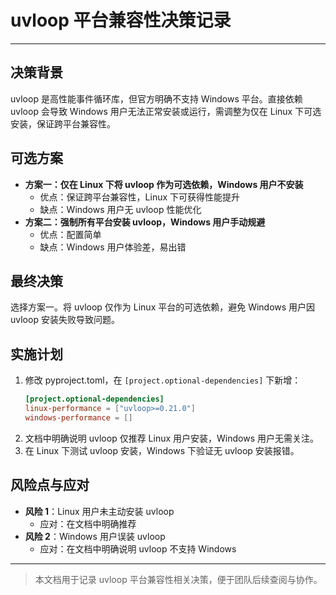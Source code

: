  # uvloop 平台兼容性决策记录

---

## 决策背景
uvloop 是高性能事件循环库，但官方明确不支持 Windows 平台。直接依赖 uvloop 会导致 Windows 用户无法正常安装或运行，需调整为仅在 Linux 下可选安装，保证跨平台兼容性。

## 可选方案
- **方案一：仅在 Linux 下将 uvloop 作为可选依赖，Windows 用户不安装**
  - 优点：保证跨平台兼容性，Linux 下可获得性能提升
  - 缺点：Windows 用户无 uvloop 性能优化
- **方案二：强制所有平台安装 uvloop，Windows 用户手动规避**
  - 优点：配置简单
  - 缺点：Windows 用户体验差，易出错

## 最终决策
选择方案一。将 uvloop 仅作为 Linux 平台的可选依赖，避免 Windows 用户因 uvloop 安装失败导致问题。

## 实施计划
1. 修改 pyproject.toml，在 `[project.optional-dependencies]` 下新增：
   ```toml
   [project.optional-dependencies]
   linux-performance = ["uvloop>=0.21.0"]
   windows-performance = []
   ```
2. 文档中明确说明 uvloop 仅推荐 Linux 用户安装，Windows 用户无需关注。
3. 在 Linux 下测试 uvloop 安装，Windows 下验证无 uvloop 安装报错。

## 风险点与应对
- **风险 1**：Linux 用户未主动安装 uvloop
  - 应对：在文档中明确推荐
- **风险 2**：Windows 用户误装 uvloop
  - 应对：在文档中明确说明 uvloop 不支持 Windows

---

> 本文档用于记录 uvloop 平台兼容性相关决策，便于团队后续查阅与协作。
